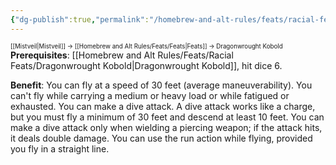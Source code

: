 ```yaml
---
{"dg-publish":true,"permalink":"/homebrew-and-alt-rules/feats/racial-feats/improved-dragon-wings/"}
---
```


<sup><sup>[[Mistveil\|Mistveil]] → [[Homebrew and Alt Rules/Feats/Feats\|Feats]] → Dragonwrought Kobold</sup></sup>
**Prerequisites**: [[Homebrew and Alt Rules/Feats/Racial Feats/Dragonwrought Kobold\|Dragonwrought Kobold]], hit dice 6.

**Benefit**: You can fly at a speed of 30 feet (average maneuverability). You can't fly while carrying a medium or heavy load or while fatigued or exhausted. You can make a dive attack. A dive attack works like a charge, but you must fly a minimum of 30 feet and descend at least 10 feet. You can make a dive attack only when wielding a piercing weapon; if the attack hits, it deals double damage. You can use the run action while flying, provided you fly in a straight line.
